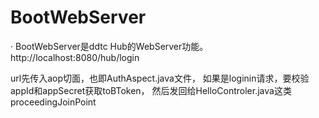 # BootWebServer
· BootWebServer是ddtc Hub的WebServer功能。
http://localhost:8080/hub/login


url先传入aop切面，也即AuthAspect.java文件，
如果是loginin请求，要校验appId和appSecret获取toBToken，
然后发回给HelloControler.java这类proceedingJoinPoint
